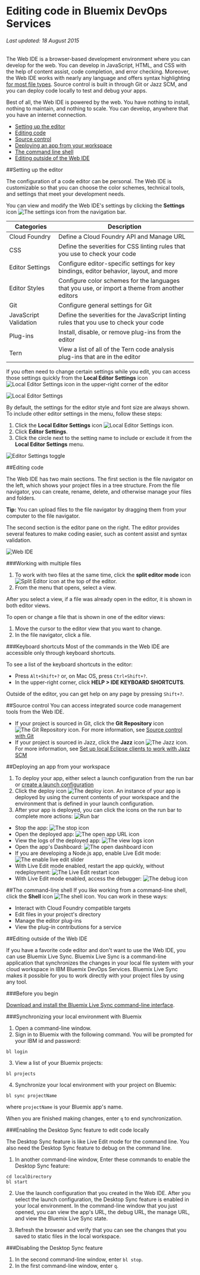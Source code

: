 # Editing code in Bluemix DevOps Services

###### Last updated: 18 August 2015

The Web IDE is a browser-based development environment where you can develop for the web.  You can develop in JavaScript, HTML, and CSS with the help of content assist, code completion, and error checking.  Moreover, the Web IDE works with nearly any language and offers syntax highlighting [for most file types](https://hub.jazz.net/docs/overview/#dev_support).  Source control is built in through Git or Jazz SCM, and you can deploy code locally to test and debug your apps.

Best of all, the Web IDE is powered by the web.  You have nothing to install, nothing to maintain, and nothing to scale.  You can develop, anywhere that you have an internet connection.

* [Setting up the editor](#editorsetup)
* [Editing code](#editcode)
* [Source control](#sourcecontrol)
* [Deploying an app from your workspace](#deploy)
* [The command line shell](#shell)
* [Editing outside of the Web IDE](#editlocal)


<a name='editorsetup'></a>
##Setting up the editor

The configuration of a code editor can be personal.  The Web IDE is customizable so that you can choose the color schemes, technical tools, and settings that meet your development needs.

You can view and modify the Web IDE's settings by clicking the **Settings** icon <img class="inline" src="./images/settings_icon.png"  alt="The settings icon"> from the navigation bar.

| Categories | Description  |
|---|---|
| Cloud Foundry  | Define a Cloud Foundry API and Manage URL  |
| CSS  | Define the severities for CSS linting rules that you use to check your code  |
| Editor Settings  | Configure editor-specific settings for key bindings, editor behavior, layout, and more  |
| Editor Styles  | Configure color schemes for the languages that you use, or import a theme from another editors  |
| Git  | Configure general settings for Git  |
| JavaScript Validation  | Define the severities for the JavaScript linting rules that you use to check your code  |
| Plug-ins  | Install, disable, or remove plug-ins from the editor  |
| Tern  | View a list of all of the Tern code analysis plug-ins that are in the editor |
	
If you often need to change certain settings while you edit, you can access those settings quickly from the **Local Editor Settings** icon <img class="inline" src="./images/local_settings_icon.png"  alt="Local Editor Settings icon"> in the upper-right corner of the editor

![Local Editor Settings](images/local_editor_settings.png)

By default, the settings for the editor style and font size are always shown.  To include other editor settings in the menu, follow these steps:
1. Click the **Local Editor Settings** icon <img class="inline" src="./images/local_settings_icon.png"  alt="Local Editor Settings icon">.
2. Click **Editor Settings**.
3. Click the circle next to the setting name to include or exclude it from the **Local Editor Settings** menu.

![Editor Settings toggle](images/editor_settings_toggle.png)


<a name='editcode'></a>
##Editing code

The Web IDE has two main sections.  The first section is the file navigator on the left, which shows your project files in a tree structure.  From the file navigator, you can create, rename, delete, and otherwise manage your files and folders.

**Tip:** You can upload files to the file navigator by dragging them from your computer to the file navigator.

The second section is the editor pane on the right.  The editor provides several features to make coding easier, such as content assist and syntax validation.

![Web IDE](images/webide.png)

###Working with multiple files
1. To work with two files at the same time, click the **split editor mode** icon <img class="inline" src="./images/split_editor_icon.png"  alt="Split Editor icon"> at the top of the editor.
2. From the menu that opens, select a view.

 After you select a view, if a file was already open in the editor, it is shown in both editor views.

 To open or change a file that is shown in one of the editor views:
 1. Move the cursor to the editor view that you want to change.
 2. In the file navigator, click a file.

###Keyboard shortcuts
Most of the commands in the Web IDE are accessible only through keyboard shortcuts.

To see a list of the keyboard shortcuts in the editor:
* Press `Alt+Shift+?` or, on Mac OS, press `Ctrl+Shift+?`.
* In the upper-right corner, click **HELP > IDE KEYBOARD SHORTCUTS**.

Outside of the editor, you can get help on any page by pressing `Shift+?`.

<a name='sourcecontrol'></a>
##Source control
You can access integrated source code management tools from the Web IDE.
* If your project is sourced in Git, click the **Git Repository** icon <img class="inline" src="./images/git_icon.png"  alt="The Git Repository icon">.  For more information, see [Source control with Git](../git/)
* If your project is sourced in Jazz, click the **Jazz** icon <img class="inline" src="./images/jazz_icon.png"  alt="The Jazz icon">.  For more information, see [Set up local Eclipse clients to work with Jazz SCM](../jazz_scm_client/)


<a name='deploy'></a>
##Deploying an app from your workspace

1. To deploy your app, either select a launch configuration from the run bar or [create a launch configuration](https://hub.jazz.net/tutorials/livesync/#launch_configuration)
1. Click the deploy icon <img class="inline" src="./images/deploy_button.png"  alt="The deploy icon">.  An instance of your app is deployed by using the current contents of your workspace and the environment that is defined in your launch configuration. 
2. After your app is deployed, you can click the icons on the run bar to complete more actions:
![Run bar](images/runbar.png)

 * Stop the app: <img  class="inline" src="./images/stop_button.png"  alt="The stop icon">
 * Open the deployed app: <img class="inline" src="./images/open_app_url.png"  alt="The open app URL icon">
 * View the logs of the deployed app: <img class="inline" src="./images/view_logs.png"  alt="The view logs icon">
 * Open the app's Dashboard: <img  class="inline" src="./images/open_dashboard.png"  alt="The open dashboard icon">
 * If you are developing a Node.js app, enable Live Edit mode: <img  class="inline"  src="./images/enable_live_edit.png"  alt="The enable live edit slider">
 * With Live Edit mode enabled, restart the app quickly, without redeployment: <img  class="inline" src="./images/live_edit_restart.png"  alt="The Live Edit restart icon">
 * With Live Edit mode enabled, access the debugger: <img  class="inline" src="./images/debug_icon.png"  alt="The debug icon">


 
<a name='shell'></a>
##The command-line shell
If you like working from a command-line shell, click the **Shell** icon <img  class="inline" src="./images/shell_icon.png"  alt="The shell icon">.  You can work in these ways:
* Interact with Cloud Foundry compatible targets
* Edit files in your project's directory
* Manage the editor plug-ins
* View the plug-in contributions for a service


<a name='editlocal'></a>
##Editing outside of the Web IDE

If you have a favorite code editor and don't want to use the Web IDE, you can use Bluemix Live Sync. Bluemix Live Sync is a command-line application that synchronizes the changes in your local file system with your cloud workspace in IBM Bluemix DevOps Services.  Bluemix Live Sync makes it possible for you to work directly with your project files by using any tool.

###Before you begin 

[Download and install the Bluemix Live Sync command-line interface](http://livesyncdownload.ng.bluemix.net).

<a name='edit_local_download'></a>
###Synchronizing your local environment with Bluemix

1. Open a command-line window.
2. Sign in to Bluemix with the following command.  You will be prompted for your IBM id and password:
```
bl login
```
3. View a list of your Bluemix projects: 
```
bl projects
```
4. Synchronize your local environment with your project on Bluemix:
```
bl sync projectName
```
where `projectName` is your Bluemix app's name.

When you are finished making changes, enter `q` to end synchronization.

###Enabling the Desktop Sync feature to edit code locally

The Desktop Sync feature is like Live Edit mode for the command line. You also need the Desktop Sync feature to debug on the command line.
1. In another command-line window, Enter these commands to enable the Desktop Sync feature:
```
cd localDirectory
bl start
```
2. Use the launch configuration that you created in the Web IDE. After you select the launch configuration, the Desktop Sync feature is enabled in your local environment. In the command-line window that you just opened, you can view the app's URL, the debug URL, the manage URL, and view the Bluemix Live Sync state.

3. Refresh the browser and verify that you can see the changes that you saved to static files in the local workspace. 

###Disabling the Desktop Sync feature

1. In the second command-line window, enter `bl stop`.
2. In the first command-line window, enter `q`.
